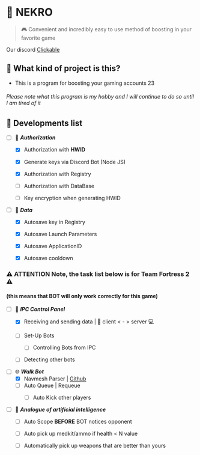 # 👾 NEKRO

>🎮 Convenient and incredibly easy to use method of boosting in your favorite game

Our discord [Clickable](https://discord.gg/3cSp2Zt2C6)

## 🌌 What kind of project is this?
- This is a program for boosting your gaming accounts
23

###### Please note what this program is my hobby and I will continue to do so until I am tired of it
	
## 📝 Developments list
	
- [ ] 🔐 **_Authorization_**
	- [X] Authorization with **HWID**
	- [X] Generate keys via Discord Bot (Node JS)
	- [X] Authorization with Registry
	- [ ] Authorization with DataBase
	- [ ] Key encryption when generating HWID
	
	
- [ ] 💾 **_Data_**
	- [X] Autosave key in Registry
	- [X] Autosave Launch Parameters
	- [X] Autosave ApplicationID
	- [X] Autosave cooldown
	

### ⚠ ATTENTION Note, the task list below is for Team Fortress 2 ⚠
#### (this means that BOT will only work correctly for this game)

- [ ] 📡 **_IPC Control Panel_**
    - [X] Receiving and sending data 	|	 🔌 client < - > server 💻
    - [ ] Set-Up Bots
		 - [ ] Controlling Bots from IPC
	- [ ] Detecting other bots


- [ ] 🌐 **_Walk Bot_**
    - [X] Navmesh Parser | [Github](https://github.com/forceinline/navmesh-parser)
    - [ ] Auto Queue | Requeue
		- [ ] Auto Kick other players
		
		
- [ ] 🔧 **_Analogue of artificial intelligence_**
	- [ ] Auto Scope **BEFORE** BOT notices opponent
	- [ ] Auto pick up medkit/ammo if health < N value
	- [ ] Automatically pick up weapons that are better than yours


